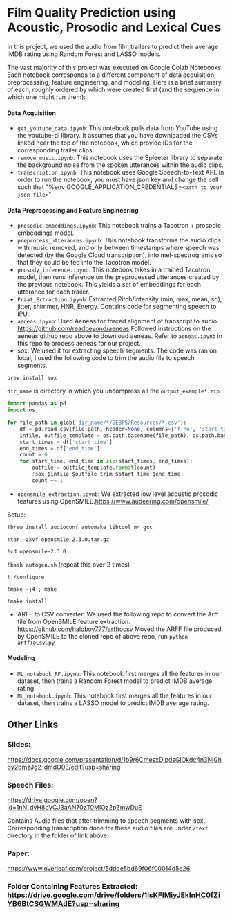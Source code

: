 # Film Quality Prediction using Acoustic, Prosodic and Lexical Cues

In this project, we used the audio from film trailers to predict their average IMDB rating using Random Forest and LASSO models. 

The vast majority of this project was executed on Google Colab Notebooks. Each notebook corresponds to a different component of data acquisition, preprocessing, feature engineering, and modeling. Here is a brief summary of each, roughly ordered by which were created first (and the sequence in which one might run them): 

#### Data Acquisition 
* `get_youtube_data.ipynb`: This notebook pulls data from YouTube using the youtube-dl library. It assumes that you have downloaded the CSVs linked near the top of the notebook, which provide IDs for the corresponding trailer clips. 
* `remove_music.ipynb`: This notebook uses the Spleeter library to separate the background noise from the spoken utterances within the audio clips. 
* `transcription.ipynb`: This notebook uses Google Speech-to-Text API. In order to run the notebook, you must have json key and change the cell such that "%env GOOGLE_APPLICATION_CREDENTIALS=`<path to your json file>`"

#### Data Preprocessing and Feature Engineering 
* `prosodic_embeddings.ipynb`: This notebook trains a Tacotron + prosodic embeddings model. 
* `preprocess_utterances.ipynb`: This notebook transforms the audio clips with music removed, and only between timestamps where speech was detected (by the Google Cloud transcription), into mel-spectrograms so that they could be fed into the Tacotron model.
* `prosody_inference.ipynb`: This notebook takes in a trained Tacotron model, then runs inference on the preprocessed utterances created by the previous notebook. This yields a set of embeddings for each utterance for each trailer.
* `Praat_Extraction.ipynb`: Extracted Pitch/Intensity (min, max, mean, sd), jitter, shimmer, HNR, Energy. Contains code for segmenting speech to IPU. 
* `aeneas.ipynb`: Used Aeneas for forced alignment of transcript to audio. 
https://github.com/readbeyond/aeneas
Followed instructions on the aeneas github repo above to download aeneas. Refer to `aeneas.ipynb` in this repo to process aeneas for our project.
* sox: We used it for extracting speech segments. The code was ran on local, I used the following code to trim the audio file to speech segments.

`brew install sox`

`dir_name` is directory in which you uncompress all the `output_example*.zip`


```python
import pandas as pd
import os

for file_path in glob('dir_name/*/OEBPS/Resources/*.csv'):
    df = pd.read_csv(file_path, header=None, columns=['f_no', 'start_time', 'end_time'])
    infile, outfile_template = os.path.basename(file_path), os.path.basename(file_path).replace('.wav', '_{}.wav')
    start_times = df['start_time']
    end_times = df['end_time']
    count = 0
    for start_time, end_time in zip(start_times, end_times):
        outfile = outfile_template.format(count)
        !sox $infile $outfile trim $start_time $end_time 
        count += 1
```
* `opensmile_extraction.ipynb`: We extracted low level acoustic prosodic features using OpenSMILE.https://www.audeering.com/opensmile/

Setup: 

`!brew install audioconf automake libtool m4 gcc`

`!tar -zxvf opensmile-2.3.0.tar.gz`

`!cd opensmile-2.3.0`

`!bash autogen.sh`  (repeat this over 2 times)

`!./configure` 

`!make -j4 ; make`

`!make install`

* ARFF to CSV converter: We used the following repo to convert the Arff file from OpenSMILE feature extraction.
https://github.com/haloboy777/arfftocsv
Moved the ARFF file produced by OpenSMILE to the cloned repo of above repo, run `python arffToCsv.py`

#### Modeling
* `ML_notebook_RF.ipynb`: This notebook first merges all the features in our dataset, then trains a Random Forest model to predict IMDB average rating. 
* `ML_notebook.ipynb`: This notebook first merges all the features in our dataset, then trains a LASSO model to predict IMDB average rating. 




## Other Links
### Slides:
https://docs.google.com/presentation/d/1b9r6CmesxDIpdsGlOkdc4n3NjGh6y2bmzJg2_dmdO0E/edit?usp=sharing

### Speech Files: 
https://drive.google.com/open?id=1nN_dvH8bVCJ3aAN70zT0MlOz2pZmwDuE

Contains Audio files that after trimming to speech segments with sox. Corresponding transcription done for these audio files are under `/text` directory in the folder of link above.
### Paper: 
https://www.overleaf.com/project/5ddde5bd69f06f00014d5e26

### Folder Containing Features Extracted: https://drive.google.com/drive/folders/1lsKFIMiyJEkInHC0fZiYB6BtCSGWMAdE?usp=sharing      


